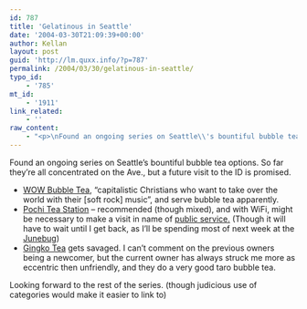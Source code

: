 ```yaml
---
id: 787
title: 'Gelatinous in Seattle'
date: '2004-03-30T21:09:39+00:00'
author: Kellan
layout: post
guid: 'http://lm.quxx.info/?p=787'
permalink: /2004/03/30/gelatinous-in-seattle/
typo_id:
    - '785'
mt_id:
    - '1911'
link_related:
    - ''
raw_content:
    - "<p>\nFound an ongoing series on Seattle\\'s bountiful bubble tea options.  So far they\\'re all concentrated on the Ave., but a future visit to the ID is promised.\n</p>\n<p>\n<ul>\n<li><a href=\\\"http://www.students.washington.edu/mlm3/archives/2004_03.html#000064\\\">WOW Bubble Tea</a>, \\\"capitalistic Christians who want to take over the world with their [soft rock] music\\\", and serve bubble tea apparently.</li>\n<li><a href=\\\"http://www.students.washington.edu/mlm3/archives/2004_03.html#000063\\\">Pochi Tea Station</a> - recommended (though mixed), and with WiFi, might be necessary to make a visit in name of <a href=\\\"http://seattle.wifimug.org\\\">public service.</a> (Though it will have to wait until I get back, as I\\'ll be spending most of next week at the <a href=\\\"http://laughingmeme.org/archives/001368.html#001368\\\">Junebug</a>)</li>\n<li><a href=\\\"http://www.students.washington.edu/mlm3/archives/2004_03.html#000060\\\">Gingko Tea</a> gets savaged.  I can\\'t comment on the previous owners being a newcomer, but the current owner has always struck me more as eccentric then unfriendly, and they do a very good taro bubble tea.</li>\n</ul>\n</p>\n<p>\nLooking forward to the rest of the series. (though judicious use of categories would make it easier to link to)\n</p>"
---
```


Found an ongoing series on Seattle’s bountiful bubble tea options. So far they’re all concentrated on the Ave., but a future visit to the ID is promised.

- [WOW Bubble Tea](http://www.students.washington.edu/mlm3/archives/2004_03.html#000064), “capitalistic Christians who want to take over the world with their [soft rock] music”, and serve bubble tea apparently.
- [Pochi Tea Station](http://www.students.washington.edu/mlm3/archives/2004_03.html#000063) – recommended (though mixed), and with WiFi, might be necessary to make a visit in name of [public service.](http://seattle.wifimug.org) (Though it will have to wait until I get back, as I’ll be spending most of next week at the [Junebug](http://laughingmeme.org/archives/001368.html#001368))
- [Gingko Tea](http://www.students.washington.edu/mlm3/archives/2004_03.html#000060) gets savaged. I can’t comment on the previous owners being a newcomer, but the current owner has always struck me more as eccentric then unfriendly, and they do a very good taro bubble tea.

Looking forward to the rest of the series. (though judicious use of categories would make it easier to link to)